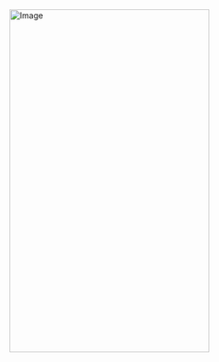 <img src="https://github.com/anupomm/live-test-module-09/assets/95094496/617bd62a-bf2b-482c-b2b8-dc6e949a81b5" alt="Image" width="350" height="600">
